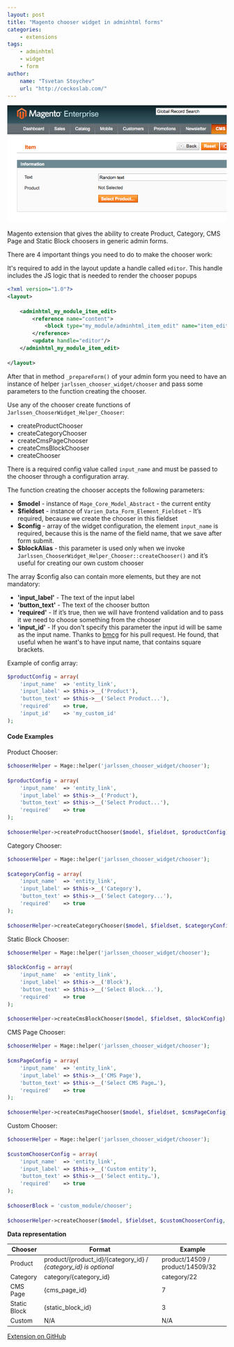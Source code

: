 ```yaml
---
layout: post
title: "Magento chooser widget in adminhtml forms"
categories:
    - extensions
tags:
    - adminhtml
    - widget
    - form
author:
    name: "Tsvetan Stoychev"
    url: "http://ceckoslab.com/"
---
```

![Product chooser](/media/posts/2015-12-17-magento-chooser-widget-in-adminhtml-forms/chooser.png)

Magento extension that gives the ability to create Product, Category, CMS Page and Static Block choosers in generic admin forms.
<!-- break -->

There are 4 important things you need to do to make the chooser work:

It's required to add in the layout update a handle called `editor`.
This handle includes the JS logic that is needed to render the chooser popups

```xml
<?xml version="1.0"?>
<layout>

    <adminhtml_my_module_item_edit>
        <reference name="content">
            <block type="my_module/adminhtml_item_edit" name="item_edit" />
        </reference>
        <update handle="editor"/>
    </adminhtml_my_module_item_edit>

</layout>
```

After that in method `_prepareForm()` of your admin form you need to have an instance of helper
`jarlssen_chooser_widget/chooser` and pass some parameters to the function creating the chooser.

Use any of the chooser create functions of `Jarlssen_ChooserWidget_Helper_Chooser`:

 * createProductChooser
 * createCategoryChooser
 * createCmsPageChooser
 * createCmsBlockChooser
 * createChooser

There is a required config value called `input_name` and must be passed to the chooser through a configuration array.

The function creating the chooser accepts the following parameters:

 * **$model** - instance of `Mage_Core_Model_Abstract` - the current entity
 * **$fieldset** - instance of `Varien_Data_Form_Element_Fieldset` - It’s required, because we create the chooser in this fieldset
 * **$config** - array of the widget configuration, the element `input_name` is required, because this is the name of the field name, that we save after form submit.
 * **$blockAlias** - this parameter is used only when we invoke `Jarlssen_ChooserWidget_Helper_Chooser::createChooser()` and it’s useful for creating our own custom chooser

The array $config also can contain more elements, but they are not mandatory:

 * **'input_label'** - The text of the input label
 * **'button_text'** - The text of the chooser button
 * **'required'** - If it’s true, then we will have frontend validation and to pass it we need to choose something from the chooser
 * **'input_id'** - If you don't specify this parameter the input id will be same as the input name. Thanks to [bmcg](https://github.com/bmcg) for his pull request. He found, that useful when he want's to have input name, that contains square brackets.

Example of config array:

~~~php
$productConfig = array(
    'input_name'  => 'entity_link',
    'input_label' => $this->__('Product'),
    'button_text' => $this->__('Select Product...'),
    'required'    => true,
    'input_id'    => 'my_custom_id'
);
~~~

#### Code Examples

Product Chooser:

~~~php
$chooserHelper = Mage::helper('jarlssen_chooser_widget/chooser');

$productConfig = array(
    'input_name'  => 'entity_link',
    'input_label' => $this->__('Product'),
    'button_text' => $this->__('Select Product...'),
    'required'    => true
);

$chooserHelper->createProductChooser($model, $fieldset, $productConfig);
~~~

Category Chooser:

~~~php
$chooserHelper = Mage::helper('jarlssen_chooser_widget/chooser');

$categoryConfig = array(
    'input_name'  => 'entity_link',
    'input_label' => $this->__('Category'),
    'button_text' => $this->__('Select Category...'),
    'required'    => true
);

$chooserHelper->createCategoryChooser($model, $fieldset, $categoryConfig);
~~~

Static Block Chooser:

~~~php
$chooserHelper = Mage::helper('jarlssen_chooser_widget/chooser');

$blockConfig = array(
    'input_name'  => 'entity_link',
    'input_label' => $this->__('Block'),
    'button_text' => $this->__('Select Block...'),
    'required'    => true
);

$chooserHelper->createCmsBlockChooser($model, $fieldset, $blockConfig);
~~~

CMS Page Chooser:

~~~php
$chooserHelper = Mage::helper('jarlssen_chooser_widget/chooser');

$cmsPageConfig = array(
    'input_name'  => 'entity_link',
    'input_label' => $this->__('CMS Page'),
    'button_text' => $this->__('Select CMS Page…'),
    'required'    => true
);

$chooserHelper->createCmsPageChooser($model, $fieldset, $cmsPageConfig);
~~~

Custom Chooser:

~~~php
$chooserHelper = Mage::helper('jarlssen_chooser_widget/chooser');

$customChooserConfig = array(
    'input_name'  => 'entity_link',
    'input_label' => $this->__('Custom entity'),
    'button_text' => $this->__('Select entity…'),
    'required'    => true
);

$chooserBlock = 'custom_module/chooser';

$chooserHelper->createChooser($model, $fieldset, $customChooserConfig, $chooserBlock);
~~~

**Data representation**

| Chooser      | Format                                                           | Example                          |
|--------------|------------------------------------------------------------------|----------------------------------|
| Product      | product/{product_id}/{category_id} / *{category_id} is optional* | product/14509 / product/14509/32 |
| Category     | category/{category_id}                                           | category/22                      |
| CMS Page     | {cms_page_id}                                                    | 7                                |
| Static Block | {static_block_id}                                                | 3                                |
| Custom       | N/A                                                              | N/A                              |

<a href="https://github.com/SessionDE/Jarlssen_ChooserWidget" class="btn btn-info btn-block">Extension on GitHub</a>
